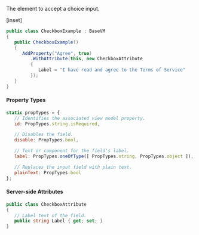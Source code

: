 ﻿The element to accept a choice input. 

[inset]

```csharp
public class CheckboxExample : BaseVM
{
   public CheckboxExample()
   {
      AddProperty("Agree", true)
         .WithAttribute(this, new CheckboxAttribute
         {
            Label = "I have read and agree to the Terms of Service"
         });
   }
}
```

#### Property Types

```jsx
static propTypes = {
   // Identifies the associated view model property.
   id: PropTypes.string.isRequired,

   // Disables the field.
   disable: PropTypes.bool,

   // Text or component for the field's label.
   label: PropTypes.oneOfType([ PropTypes.string, PropTypes.object ]),

   // Replaces the input field with plain text.
   plainText: PropTypes.bool
};
```

#### Server-side Attributes

```csharp
public class CheckboxAttribute
{
   // Label text of the field.
   public string Label { get; set; }
}
```